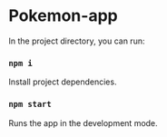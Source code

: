 # Pokemon-app

In the project directory, you can run:

### `npm i`

Install project dependencies.

### `npm start`

Runs the app in the development mode.

